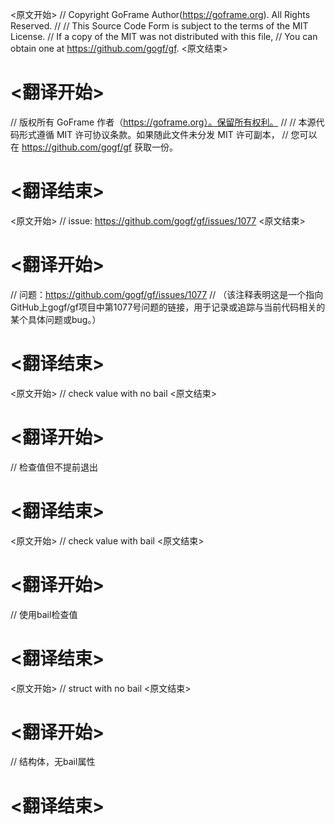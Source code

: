 
<原文开始>
// Copyright GoFrame Author(https://goframe.org). All Rights Reserved.
//
// This Source Code Form is subject to the terms of the MIT License.
// If a copy of the MIT was not distributed with this file,
// You can obtain one at https://github.com/gogf/gf.
<原文结束>

# <翻译开始>
// 版权所有 GoFrame 作者（https://goframe.org）。保留所有权利。
//
// 本源代码形式遵循 MIT 许可协议条款。如果随此文件未分发 MIT 许可副本，
// 您可以在 https://github.com/gogf/gf 获取一份。
# <翻译结束>







<原文开始>
// issue: https://github.com/gogf/gf/issues/1077
<原文结束>

# <翻译开始>
// 问题：https://github.com/gogf/gf/issues/1077
// （该注释表明这是一个指向GitHub上gogf/gf项目中第1077号问题的链接，用于记录或追踪与当前代码相关的某个具体问题或bug。）
# <翻译结束>






















<原文开始>
// check value with no bail
<原文结束>

# <翻译开始>
// 检查值但不提前退出
# <翻译结束>


<原文开始>
// check value with bail
<原文结束>

# <翻译开始>
// 使用bail检查值
# <翻译结束>


<原文开始>
// struct with no bail
<原文结束>

# <翻译开始>
// 结构体，无bail属性
# <翻译结束>

